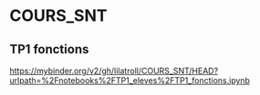 # COURS_SNT
## TP1 fonctions
https://mybinder.org/v2/gh/lilatroll/COURS_SNT/HEAD?urlpath=%2Fnotebooks%2FTP1_eleves%2FTP1_fonctions.ipynb
